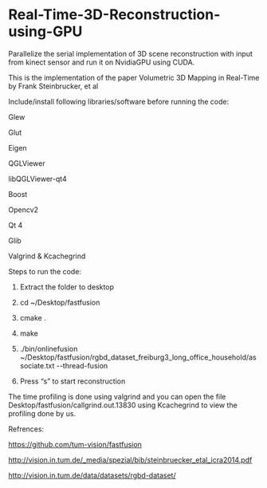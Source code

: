 # Real-Time-3D-Reconstruction-using-GPU
Parallelize the serial implementation of 3D scene reconstruction with input from kinect sensor and run it on NvidiaGPU using CUDA.

This is the implementation of the paper Volumetric 3D Mapping in Real-Time by Frank Steinbrucker, et al

Include/install following libraries/software before running the code:

Glew

Glut

Eigen

QGLViewer

libQGLViewer-qt4

Boost

Opencv2

Qt 4

Glib

Valgrind & Kcachegrind

Steps to run the code:

1. Extract the folder  to desktop

2. cd  ~/Desktop/fastfusion

3. cmake . 

4. make

5. ./bin/onlinefusion ~/Desktop/fastfusion/rgbd_dataset_freiburg3_long_office_household/associate.txt --thread-fusion

6. Press “s” to start reconstruction

The time profiling is done using valgrind and you can open the file Desktop/fastfusion/callgrind.out.13830 using Kcachegrind to view the profiling done by us.

Refrences:

https://github.com/tum-vision/fastfusion

http://vision.in.tum.de/_media/spezial/bib/steinbruecker_etal_icra2014.pdf

http://vision.in.tum.de/data/datasets/rgbd-dataset/
